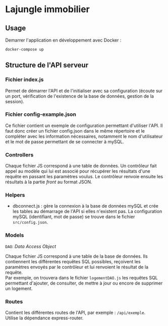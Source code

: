 # Lajungle immobilier

## Usage

Demarrer l'application en développement avec Docker :

```bash
docker-compose up
```

## Structure de l'API serveur

### Fichier index.js

Permet de démarrer l'API et de l'initialiser avec sa configuration (écoute sur un port, vérification de l'existence de la base de données, gestion de la session).

### Fichier config-example.json

Ce fichier contient un exemple de configuration permettant d'utiliser l'API. Il faut donc créer un fichier config.json dans le même répertoire et le compléter avec les information nécessaires, notamment le nom d'utilisateur et le mot de passe permettant de se connecter à mySQL.

### Controllers

Chaque fichier JS correspond à une table de données. Un contrôleur fait appel au modèle qui lui est associé pour récupérer les résultats d'une requête en passant les paramètres voulus. Le contrôleur renvoie ensuite les résultats à la partie _front_ au format JSON.

### Helpers

- dbconnect.js : gère la connexion à la base de données mySQL et crée les tables au démarrage de l'API si elles n'existent pas. La configuration mySQL (identifiant, mot de passe) se trouve dans le fichier `src/config.json`.

### Models

`DAO`: _Data Access Object_

Chaque fichier JS correspond à une table de la base de données. Ils contiennent les différentes requêtes SQL possibles, reçoivent les paramètres envoyés par le contrôleur et lui renvoient le résultat de la requête.  
Par exemple, on trouvera dans le fichier `logementDAO.js` les requêtes SQL permettant d'ajouter, de consulter, de mettre à jour ou encore de supprimer un logement.

### Routes

Contient les différentes routes de l'API, par exemple : `/api/exemple`.  
Utilise la dépendance express-router.
